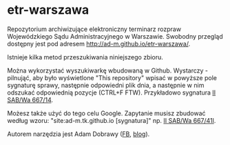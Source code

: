 # etr-warszawa
Repozytorium archiwizujące elektroniczny terminarz rozpraw Wojewódzkiego Sądu Administracyjnego w Warszawie. Swobodny przegląd dostępny jest pod adresem http://ad-m.github.io/etr-warszawa/.

Istnieje kilka metod przeszukiwania niniejszego zbioru. 

Można wykorzystać wyszukiwarkę wbudowaną w Github. Wystarczy - pilnująć, aby było wyświetlone "This repository" wpisać w powyższe pole sygnaturę sprawy, następnie odpowiedni plik dnia, a następnie w nim odszukać odpowiednią pozycje (CTRL+F FTW). Przykładowo sygnatura [II SAB/Wa 667/14](https://github.com/ad-m/etr-warszawa/search?utf8=%E2%9C%93&q=II+SAB%2FWa+667%2F14).

Możesz także użyć do tego celu Google. Zapytanie musisz zbudować według wzoru: "site:ad-m.tk.github.io [sygnatura]" np. [II SAB/Wa 667/41l](http://lmgtfy.com/?q=site%3Aad-m.github.io+II+SAB%2FWa+667%2F14).

Autorem narzędzia jest Adam Dobrawy ([FB](http://ad-m.tk), [blog](http://ochrona.jawne.info.pl/)).
